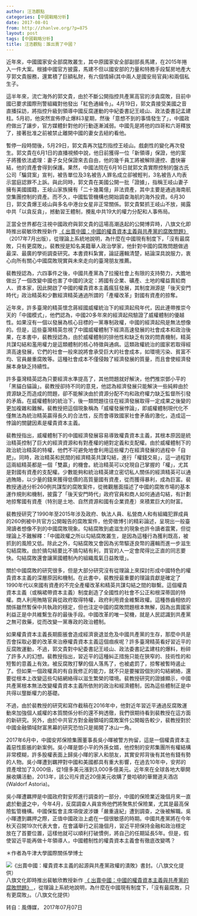 ```yaml
---
author: 汪浩觀點
categories: [中國戰略分析]
date: 2017-08-01
from: http://zhanlve.org/?p=875
layout: post
tags: [中國戰略分析]
title: 汪浩觀點：誰出賣了中國？
---
```


<div id="entry">
<div class="at-above-post addthis_tool" data-url="http://zhanlve.org/?p=875">
</div>
<p>
  近年來，中國國家安全部腐敗叢生，其中原國家安全部副部長馬建，在2015年捲入一件大案。根據中國官方披露，馬建不但以國安部的力量和特務手段幫房地產大亨郭文貴服務，還累積了巨額私財，有六個情婦(其中兩人是國安局官員)和兩個私生子。
 </p>
<p>
  這半年來，流亡海外的郭文貴，由於不斷公開指控共產黨高官的涉貪腐敗，目前中國已要求國際刑警組織對他發出「紅色通緝令」。4月19日，郭文貴接受美國之音直播採訪，將指控升級到領導中國反腐運動的中紀委書記王岐山、政法委書記孟建柱。5月初，他突然宣佈停止爆料3星期，然後「意想不到的事情發生了」，中國政府做出了讓步，官方媒體針對他的行動逐漸減弱。中國先是將他的四哥和六哥釋放了，接著批准之前被禁止離開中國的妻女去紐約看他。
 </p>
<p>
  暫停一段時間後，5月29日，郭文貴再次猛烈指控王岐山。戲劇性的變化再次發生。郭文貴在6月1日的直播視頻中說，他日前獲得一位「新領導」保證，他的案子將獲依法處理：妻子女兒保證來去自由，他的幾千員工將被解除邊控、盡快審結，他的資產會得到保護。果然，中國法院在6月16日就郭文貴實際控制的盤古氏公司「騙貸案」宣判，被告單位及3名被告人罪名成立卻被輕判，3名被告人均表示當庭認罪不上訴。與此同時，郭文貴在美國公開一批「證據」，指稱王岐山妻子擁有美國國籍，王岐山家族擁有「二十幾萬億」非法資產，其中主要是通過海南航空集團控制的資產。而不久，中國監管機構也開始調查海航的海外投資。6月30日，郭文貴爆王岐山與多名中港台女星非正常關係。郭文貴緊抓王岐山不放，揭露中共「以貪反貪」，撼動習王體制，攪亂中共19大的權力分配和人事佈局。
 </p>
<p>
  正當全世界都在注視中國政府與郭文貴的這場高潮迭起的公開博弈時，八旗文化即時推出裴敏欣教授新作
  <a href="http://www.books.com.tw/exep/assp.php/stormmediagroup/products/0010756547?utm_source=stormmediagroup&amp;utm_medium=ap-books&amp;utm_content=recommend&amp;utm_campaign=ap-201707" target="_blank">
   《 出賣中國：中國的權貴資本主義與共產黨的腐敗問題》
  </a>
  （2017年7月出版），從理論上系統地說明，為什麼在中國現有制度下，「沒有最腐敗，只有更腐敗」。裴教授是知名美籍華人政治學家，他針對中國的腐敗問題做過最深、最廣的學術調查研究。本書資料紮實，論証邏輯清楚，結論深具說服力，衷心向所有關心中國腐敗現實與未來走向的臺灣朋友推薦。
 </p>
<p>
  裴教授認為，六四事件之後，中國共產黨為了拉攏社會上有限的支持勢力，大膽地做出了一個改變中國也害了中國的決定：將國有企業、礦產、土地的權益賣給商人、資本家，因此開啟了中國的權貴資本主義瘋狂發展，其制度淵源是「後天安門時代」政治精英和少數經濟精英通過所謂的「產權改革」對國有資產的掠奪。
 </p>
<p>
  近年來，許多臺灣的精英懷念蔣經國威權統治下的經濟起飛年代，因此連帶推崇今天的「中國模式」，他們認為，中國20多年來的經濟起飛驗證了威權體制的優越性。如果沒有一個以發展為核心目標的一黨專制政權，中國的經濟起飛是無法想像的。但是，這些臺灣精英忽視了中國威權體制下經濟高速發展的社會成本和政治後果，在本書中，裴教授認為，由於威權體制的排他性和缺乏有效的問責機制，精英共謀勾結和濫用權力是這類體制的核心特徵與通病。這類政權統治的國家若取得經濟高速發展，它們的社會一般來說將會承受巨大的社會成本，如環境污染、貧富不均、官員嚴重腐敗等。這種社會成本不僅侵蝕了經濟發展的質量，而且會使經濟發展本身缺乏持續性。
 </p>
<p>
  許多臺灣精英認為只要經濟水準提高了，其他問題就好解決，他們推崇鄧小平的「黑貓白貓論」。裴教授卻持不同的意見，他認為經濟發展只能解決一些純粹由於資源缺乏而造成的問題，卻不能解決由於資源分配不均和政府權力缺乏監督所引發的矛盾。在威權體制的統治下，後一類問題往往在經濟發展取得一定成果之後變的更加複雜和難解。裴教授把這個現象稱為「威權發展悖論」，即威權體制現代化不僅無法為統治精英贏得長久的合法性，反而會導致國家社會矛盾的激化，造成這一悖論的關鍵因素是權貴資本主義。
 </p>
<p>
  裴教授指出，威權體制下的中國經濟發展容易導致權貴資本主義，其根本原因是統治精英控制了巨大的經濟資源和有對產權的絕對定義和支配權。由於威權體制下的政治統治精英的特權，他們不可避免地會利用這些權力在經濟發展的過程中「自肥」。同時，政治精英和民間的經濟精英共謀勾結，進行「權錢交易」，這一過程對這兩組精英都是一個「雙贏」的機會。統治精英可以兌現自己掌握的「權」，尤其是對國有資產的支配權。少數能夠和統治精英建立密切私人關係的經濟精英可以通過賄賂，以少量的錢來獲得低價的高質量國有資產，從而獲得暴利，成為巨富。裴教授通過分析260例共謀型的腐敗案件，從微觀層面描述了中國的腐敗市場的基本運作規則和機制，披露了「後天安門時代」政府官員和商人如何通過勾結，有計劃地掠奪國有資產（特別是土地、自然資源和國有企業資產）來積累巨大的財富。
 </p>
<p>
  裴教授研究了1990年至2015年涉及政府、執法人員、私營商人和有組織犯罪成員的260例被中共官方公開報告的腐敗案件，他旁徵博引的精彩論述，呈現出一般臺灣讀者想像不到的中國腐敗現象。勾結腐敗到處滋生的現象也許令讀者震驚，但從理論上不難解釋：「中國政權之所以勾結腐敗叢生，是因為這種行為獲利既高，被抓到的風險又低。除此之外，勾結腐敗又會因為劣幣驅逐良幣的邏輯而進一步滋生勾結腐敗。由於搞勾結要比不搞勾結有利，買官的人一定會爬得比正直的同志要快。勾結腐敗還會讓黨國體制內的組織風氣日益敗壞」。
 </p>
<p>
  關於中國腐敗的研究很多，但是大部分研究沒有從理論上來探討形成中國特色的權貴資本主義的深層原因和機制。在此書中，裴教授最重要的理論貢獻是確定了1990年代以來國有資產的不完全產權改革和精英共謀勾結之間的聯繫。這個權貴資本主義（或稱裙帶資本主義）制度創造了全國性的社會不公正和根深蒂固的特權。商人利用賄賂官員從政府取得特權，政府利用資金維繫政權。這種唇齒相依的關係雖然暫保中共執政的穩定，但也注定中國的腐敗問題根本無解，因為出賣國家利益正是中共維繫生存的最後手段。中國改革的唯一契機，就是人民認識到共產黨之無可救藥，從而改變一黨專政的政治體制。
 </p>
<p>
  如果權貴資本主義長期膨脹會造成經濟衰退並危及中國共產黨的生存，那麼中共是否會採取必要的改革來治療權貴資本主義這個痼疾呢？許多臺灣精英看好習近平的反腐敗運動，不過，郭文貴對中紀委書記王岐山、政法委書記孟建柱的爆料，粉碎了許多人的幻想。裴教授指出，習近平的這種糾正措施只能在狹窄的、技術性的和短暫的意義上有效。被反腐敗打擊的個人落馬了，也被處罰了，掠奪被暫時遏止了。但如果一個政權真的有自我修正的能力，就不只是要摧毀個別的勾結網絡，還要從根本上改變這些勾結網絡得以滋生繁榮的環境。裴教授研究的證據顯示，中國共產黨根本無法改變權貴資本主義所依附的政治和經濟體制，因為這些體制正是中共得以壟斷權力的基礎。
 </p>
<p>
  不過，由於裴教授的研究和寫作截稿在2016年中，他對近年習近平通過反腐敗運動來加強個人威權的本質關係分析的還不夠透徹，我們很期待看到裴教授在這方面的新研究。另外，由於中共官方對金融領域的腐敗案件公開報告較少，裴教授對於中國金融領域財富黑幕的研究恐怕只是揭開了冰山一角。
 </p>
<p>
  2017年6月中，中國安邦保險集團董事長吳小暉被警方拘留，這是一個權貴資本主義惡性膨脹的新案例。吳小暉是鄧小平的外孫女婿，他控制的安邦集團所有權結構非常模糊，許多股權表面上歸吳小暉的家人和朋友，其實安邦背後有其他有錢有勢的人物。吳小暉遭到羈押對中國和美國都具有重大影響，在過去10年中，安邦的資產增加了3,000倍，從1億多美元漲到3,000多億美元。近年來在全球各地大舉開展收購活動，2013年，該公司斥資近20億美元收購了曼哈頓的華爾道夫酒店(Waldorf Astoria)。
 </p>
<p>
  吳小暉遭羈押是中國政府對安邦進行調查的一部分，中國的保險業近幾個月來一直處於動盪之中，今年4月，反腐調查人員宣佈他們將聚焦於保險業，尤其是最高保險監管機構。中國保監會主席項俊波涉嫌「嚴重違紀」遭到調查，之後被解職。吳小暉遭到羈押之際，正值中國政治上處在一個很敏感的時期。中國共產黨將在今年秋天召開19次代表大會，在會議舉行之前幾個月，習近平把保持金融和政治穩定放在了首要位置，這樣他就可以順利打破慣例，將自己的任期延長5年。但是，假使習近平能再做十年領導人，中國體制性的權貴資本主義會有徹底改變嗎？
 </p>
<p>
  ＊作者為牛津大學國際關係學博士
 </p>
<div class="dnd-atom-wrapper type-image context-smg_800xauto_er">
<div class="dnd-drop-wrapper">
<img alt="《出賣中國：權貴資本主義的起源與共產黨政權的潰敗》書封。（八旗文化提供）" src="http://image.cache.storm.mg/styles/smg-800xauto-er/s3/media/image/2017/06/26/20170626-014649_U7324_M294113_f49f.jpg?itok=uStsNjnY" title="《出賣中國：權貴資本主義的起源與共產黨政權的潰敗》書封。（八旗文化提供）"/>
</div>
<div class="dnd-legend-wrapper" contenteditable="false">
<div class="meta">
    八旗文化即時推出裴敏欣教授新作
    <a href="http://www.books.com.tw/exep/assp.php/stormmediagroup/products/0010756547?utm_source=stormmediagroup&amp;utm_medium=ap-books&amp;utm_content=recommend&amp;utm_campaign=ap-201706" target="_blank">
     《 出賣中國：中國的權貴資本主義與共產黨的腐敗問題》
    </a>
    ，從理論上系統地說明，為什麼在中國現有制度下，「沒有最腐敗，只有更腐敗」。（八旗文化提供）
   </div>
</div>
</div>
<p>
  转自：風傳媒，
  <span class="date">
   2017年07月07日
  </span>
</p>
<p>
</p>
<p>
</p>
<!-- AddThis Advanced Settings above via filter on the_content -->
<!-- AddThis Advanced Settings below via filter on the_content -->
<!-- AddThis Advanced Settings generic via filter on the_content -->
<!-- AddThis Share Buttons above via filter on the_content -->
<!-- AddThis Share Buttons below via filter on the_content -->
<div class="at-below-post addthis_tool" data-url="http://zhanlve.org/?p=875">
</div>
<!-- AddThis Share Buttons generic via filter on the_content -->
</div>
